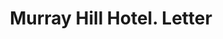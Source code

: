 ---
doi: 10.7916/D82J7PX6
date_other: '1880'
date_other_textual: 1880-1889
form: correspondence
genre:
- Letters (correspondence)
name:
- Murray Hill Hotel
object_in_context_url: https://biggert.cul.columbia.edu/items/view/ave_biggert_01074
subject_hierarchical_geographic:
- New York, New York, United States
subject_name:
- Murray Hill Hotel
title: Murray Hill Hotel. Letter
sort_title: Murray Hill Hotel. Letter
call_number: ave_biggert_01074
coordinates:
- 40.71277777777778,-74.00583333333333
pid: ave_biggert_01074
identifiers: ave_biggert_01074
thumbnail: https://derivativo-3.library.columbia.edu/iiif/2/ldpd:344315/full/!256,256/0/native.jpg
permalink: /biggert/ave_biggert_01074/
layout: iiif-image-page
---